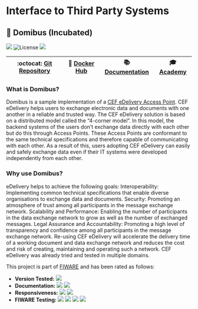 # Interface to Third Party Systems

## :seedling: Domibus (Incubated)

[![](https://nexus.lab.fiware.org/repository/raw/public/badges/chapters/third-party.svg)](https://www.fiware.org/developers/catalogue/)
![License](https://img.shields.io/badge/license-EUPL-blue.svg)
![](https://img.shields.io/badge/tag-4.0-blue.svg)

| :octocat: [Git Repository](https://ec.europa.eu/cefdigital/code/projects/EDELIVERY/repos/domibus) | :whale: [Docker Hub](https://hub.docker.com/r/fiware/domibus-tomcat/) | :books: [Documentation](https://ec.europa.eu/cefdigital/wiki/display/CEFDIGITAL/Domibus) | :mortar_board: [Academy](https://fiware-academy.readthedocs.io/en/latest/third-party/domibus) |
| ------------------------------------------------------------------------------------------------- | --------------------------------------------------------------------- | ---------------------------------------------------------------------------------------- | --------------------------------------------------------------------------------------------- |


### What is Domibus?

Domibus is a sample implementation of a
[CEF eDelivery Access Point](https://ec.europa.eu/cefdigital/wiki/display/CEFDIGITAL/Access+Point+software).
CEF eDelivery helps users to exchange electronic data and documents with one
another in a reliable and trusted way. The CEF eDelivery solution is based on a
distributed model called the “4-corner model”. In this model, the backend
systems of the users don’t exchange data directly with each other but do this
through Access Points. These Access Points are conformant to the same technical
specifications and therefore capable of communicating with each other. As a
result of this, users adopting CEF eDelivery can easily and safely exchange data
even if their IT systems were developed independently from each other.

### Why use Domibus?

eDelivery helps to achieve the following goals: Interoperability: Implementing
common technical specifications that enable diverse organisations to exchange
data and documents. Security: Promoting an atmosphere of trust among all
participants in the message exchange network. Scalability and Performance:
Enabling the number of participants in the data exchange network to grow as well
as the number of exchanged messages. Legal Assurance and Accountability:
Promoting a high level of transparency and confidence among all participants in
the message exchange network. Re-using CEF eDelivery will accelerate the
delivery time of a working document and data exchange network and reduces the
cost and risk of creating, maintaining and operating such a network. CEF
eDelivery was already tried and tested in multiple domains.

This project is part of [FIWARE](https://fiware.org/) and has been rated as
follows:

-   **Version Tested:**
    ![](https://img.shields.io/badge/dynamic/json.svg?label=Version&url=https://fiware.github.io/catalogue/json/domibus.json&query=$.version&colorB=blue)
-   **Documentation:**
    ![](https://img.shields.io/badge/dynamic/json.svg?label=Completeness&url=https://fiware.github.io/catalogue/json/domibus.json&query=$.docCompleteness&colorB=blue)
    ![](https://img.shields.io/badge/dynamic/json.svg?label=Usability&url=https://fiware.github.io/catalogue/json/domibus.json&query=$.docSoundness&colorB=blue)
-   **Responsiveness:**
    ![](https://img.shields.io/badge/dynamic/json.svg?label=Time%20to%20Respond&url=https://fiware.github.io/catalogue/json/domibus.json&query=$.timeToCharge&colorB=blue)
    ![](https://img.shields.io/badge/dynamic/json.svg?label=Time%20to%20Fix&url=https://fiware.github.io/catalogue/json/domibus.json&query=$.timeToFix&colorB=blue)
-   **FIWARE Testing:**
    ![](https://img.shields.io/badge/dynamic/json.svg?label=Tests%20Passed&url=https://fiware.github.io/catalogue/json/domibus.json&query=$.failureRate&colorB=blue)
    ![](https://img.shields.io/badge/dynamic/json.svg?label=Scalability&url=https://fiware.github.io/catalogue/json/domibus.json&query=$.scalability&colorB=blue)
    ![](https://img.shields.io/badge/dynamic/json.svg?label=Performance&url=https://fiware.github.io/catalogue/json/domibus.json&query=$.performance&colorB=blue)
    ![](https://img.shields.io/badge/dynamic/json.svg?label=Stability&url=https://fiware.github.io/catalogue/json/domibus.json&query=$.stability&colorB=blue)
